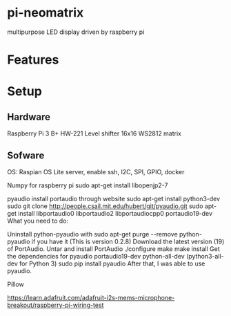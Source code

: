 # pi-neomatrix
multipurpose LED display driven by raspberry pi
# Features
# Setup
## Hardware ##
Raspberry Pi 3 B+
HW-221 Level shifter
16x16 WS2812 matrix


## Sofware ##
OS: Raspian OS Lite server, enable ssh, I2C, SPI, GPIO, docker

Numpy for raspberry pi
sudo apt-get install libopenjp2-7

pyaudio
install portaudio through website
sudo apt-get install python3-dev
sudo git clone http://people.csail.mit.edu/hubert/git/pyaudio.git
sudo apt-get install libportaudio0 libportaudio2 libportaudiocpp0 portaudio19-dev
What you need to do:

Uninstall python-pyaudio with sudo apt-get purge --remove python-pyaudio if you have it (This is version 0.2.8)
Download the latest version (19) of PortAudio.
Untar and install PortAudio
./configure
make
make install
Get the dependencies for pyaudio
portaudio19-dev
python-all-dev (python3-all-dev for Python 3)
sudo pip install pyaudio
After that, I was able to use pyaudio.

Pillow

https://learn.adafruit.com/adafruit-i2s-mems-microphone-breakout/raspberry-pi-wiring-test

